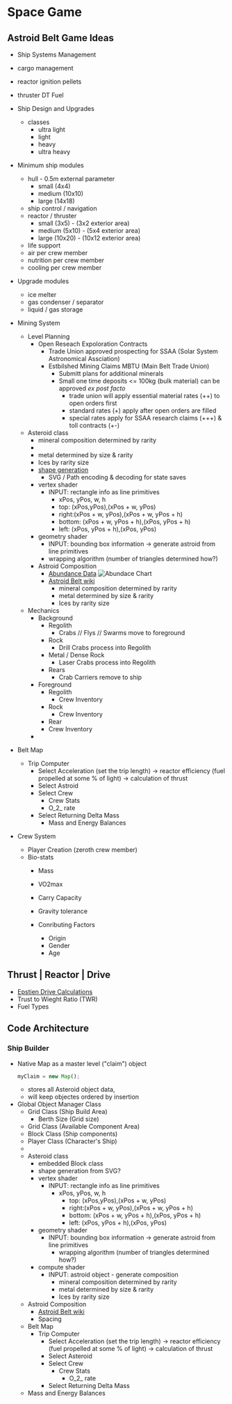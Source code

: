 # Space Game


## Astroid Belt Game Ideas

- Ship Systems Management
- cargo management
- reactor ignition pellets
- thruster DT Fuel
- Ship Design and Upgrades
  - classes
    - ultra light
    - light
    - heavy
    - ultra heavy
- Minimum ship modules
  - hull - 0.5m external parameter 
    - small (4x4)
    - medium (10x10)
    - large (14x18)
  - ship control / navigation
  - reactor / thruster
    - small (3x5) - (3x2 exterior area)
    - medium (5x10) - (5x4 exterior area)
    - large (10x20) - (10x12 exterior area)
  - life support
  - air per crew member
  - nutrition per crew member
  - cooling per crew member
- Upgrade modules
  - ice melter
  - gas condenser / separator
  - liquid / gas storage
- Mining System
  - Level Planning
    - Open Reseach Expoloration Contracts
      - Trade Union approved prospecting for SSAA (Solar System Astronomical Assciation)
      - Estbilshed Mining Claims MBTU (Main Belt Trade Union)
        - Submitt plans for additional minerals
        - Small one time deposits <= 100kg (bulk material) can be approved _ex post facto_
          - trade union will apply essential material rates (++) to open orders first
          - standard rates (+) apply after open orders are filled
          - special rates apply for SSAA research claims (+++) & toll contracts (+-)
  - Asteroid class
    - mineral composition determined by rarity
    - 
    - metal determined by size & rarity
    - Ices by rarity size
    - [shape generation](../02%20TerrianGen/readme.md)
      - SVG / Path encoding & decoding for state saves 
    - vertex shader
      - INPUT: rectangle info as line primitives
        - xPos, yPos, w, h
        - top: (xPos,yPos),(xPos + w, yPos)
        - right:(xPos + w, yPos),(xPos + w, yPos + h)
        - bottom: (xPos + w, yPos + h),(xPos, yPos + h)
        - left: (xPos, yPos + h),(xPos, yPos)
    - geometry shader
      - INPUT: bounding box information -> generate astroid from line primitives
      - wrapping algorithm (number of triangles determined how?)
    - Astroid Composition
      - [Abundance Data](https://en.wikipedia.org/wiki/Abundances_of_the_elements_(data_page)#Sun_and_Solar_System)
      ![Abundace Chart](https://upload.wikimedia.org/wikipedia/commons/6/6a/Elements_abundance-bars.svg)
      - [Astroid Belt wiki](https://en.wikipedia.org/wiki/Asteroid_belt#:~:text=The%20absolute%20magnitudes%20of%20most,asteroids%20might%20be%20even%20closer.)
        - mineral composition determined by rarity
        - metal determined by size & rarity
        - Ices by rarity size 
  - Mechanics
    - Background
      - Regolith
        - Crabs // Flys // Swarms move to foreground
      - Rock
        - Drill Crabs process into Regolith
      - Metal / Dense Rock
        - Laser Crabs process into Regolith
      - Rears
        - Crab Carriers remove to ship
    - Foreground
      - Regolith
        - Crew Inventory
      - Rock
        - Crew Inventory
      - Rear
      - Crew Inventory
    - 
- Belt Map
  - Trip Computer
    - Select Acceleration (set the trip length) -> reactor efficiency (fuel propelled at some % of light) -> calculation of thrust
    - Select Astroid
    - Select Crew
      - Crew Stats
      - O_2_ rate
    - Select Returning Delta Mass
      - Mass and Energy Balances

- Crew System
  - Player Creation (zeroth crew member)
  - Bio-stats
    - Mass
    - VO2max
    - Carry Capacity
    - Gravity tolerance

    - Conributing Factors
      - Origin
      - Gender
      - Age
## Thrust | Reactor | Drive
  - [Epstien Drive Calculations](https://toughsf.blogspot.com/2019/10/the-expanses-epstein-drive.html)
  - Trust to Wieght Ratio (TWR)
  - Fuel Types

## Code Architecture

### Ship Builder
- Native Map as a master level ("claim") object
  ```javascript
  myClaim = new Map();

  ```
  - stores all Asteroid object data,
  - will keep objectes ordered by insertion
- Global Object Manager Class
  - Grid Class (Ship Build Area)
    - Berth Size (Grid size)
  - Grid Class (Available Component Area)
  - Block Class (Ship components)
  - Player Class (Character's Ship)
  -
  - Asteroid class
    - embedded Block class
    - shape generation from SVG?
    - vertex shader
      - INPUT: rectangle info as line primitives
        - xPos, yPos, w, h
          - top: (xPos,yPos),(xPos + w, yPos)
          - right:(xPos + w, yPos),(xPos + w, yPos + h)
          - bottom: (xPos + w, yPos + h),(xPos, yPos + h)
          - left: (xPos, yPos + h),(xPos, yPos)
    - geometry shader
      - INPUT: bounding box information -> generate astroid from line primitives
        - wrapping algorithm (number of triangles determined how?)
    - compute shader
      - INPUT: astroid object - generate composition
        - mineral composition determined by rarity
        - metal determined by size & rarity
        - Ices by rarity size
  - Astroid Composition
    - [Astroid Belt wiki](https://en.wikipedia.org/wiki/Asteroid_belt#:~:text=The%20absolute%20magnitudes%20of%20most,asteroids%20might%20be%20even%20closer.)
    - Spacing
  - Belt Map
    - Trip Computer
      - Select Acceleration (set the trip length) -> reactor efficiency (fuel propelled at some % of light) -> calculation of thrust
      - Select Asteroid
      - Select Crew
        - Crew Stats
          - O_2_ rate
      - Select Returning Delta Mass
  - Mass and Energy Balances
